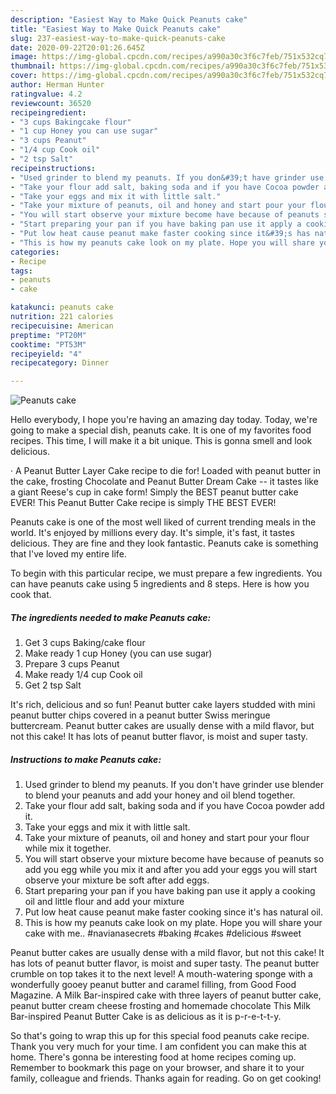 ```yaml
---
description: "Easiest Way to Make Quick Peanuts cake"
title: "Easiest Way to Make Quick Peanuts cake"
slug: 237-easiest-way-to-make-quick-peanuts-cake
date: 2020-09-22T20:01:26.645Z
image: https://img-global.cpcdn.com/recipes/a990a30c3f6c7feb/751x532cq70/peanuts-cake-recipe-main-photo.jpg
thumbnail: https://img-global.cpcdn.com/recipes/a990a30c3f6c7feb/751x532cq70/peanuts-cake-recipe-main-photo.jpg
cover: https://img-global.cpcdn.com/recipes/a990a30c3f6c7feb/751x532cq70/peanuts-cake-recipe-main-photo.jpg
author: Herman Hunter
ratingvalue: 4.2
reviewcount: 36520
recipeingredient:
- "3 cups Bakingcake flour"
- "1 cup Honey you can use sugar"
- "3 cups Peanut"
- "1/4 cup Cook oil"
- "2 tsp Salt"
recipeinstructions:
- "Used grinder to blend my peanuts. If you don&#39;t have grinder use blender to blend your peanuts and add your honey and oil blend together."
- "Take your flour add salt, baking soda and if you have Cocoa powder add it."
- "Take your eggs and mix it with little salt."
- "Take your mixture of peanuts, oil and honey and start pour your flour while mix it together."
- "You will start observe your mixture become have because of peanuts so add you egg while you mix it and after you add your eggs you will start observe your mixture be soft after add eggs."
- "Start preparing your pan if you have baking pan use it apply a cooking oil and little flour and add your mixture"
- "Put low heat cause peanut make faster cooking since it&#39;s has natural oil."
- "This is how my peanuts cake look on my plate. Hope you will share your cake with me.. #navianasecrets #baking #cakes #delicious #sweet"
categories:
- Recipe
tags:
- peanuts
- cake

katakunci: peanuts cake 
nutrition: 221 calories
recipecuisine: American
preptime: "PT20M"
cooktime: "PT53M"
recipeyield: "4"
recipecategory: Dinner

---
```



![Peanuts cake](https://img-global.cpcdn.com/recipes/a990a30c3f6c7feb/751x532cq70/peanuts-cake-recipe-main-photo.jpg)

Hello everybody, I hope you're having an amazing day today. Today, we're going to make a special dish, peanuts cake. It is one of my favorites food recipes. This time, I will make it a bit unique. This is gonna smell and look delicious.

· A Peanut Butter Layer Cake recipe to die for! Loaded with peanut butter in the cake, frosting Chocolate and Peanut Butter Dream Cake -- it tastes like a giant Reese&#39;s cup in cake form! Simply the BEST peanut butter cake EVER! This Peanut Butter Cake recipe is simply THE BEST EVER!

Peanuts cake is one of the most well liked of current trending meals in the world. It's enjoyed by millions every day. It's simple, it's fast, it tastes delicious. They are fine and they look fantastic. Peanuts cake is something that I've loved my entire life.


To begin with this particular recipe, we must prepare a few ingredients. You can have peanuts cake using 5 ingredients and 8 steps. Here is how you cook that.

<!--inarticleads1-->

##### The ingredients needed to make Peanuts cake:

1. Get 3 cups Baking/cake flour
1. Make ready 1 cup Honey (you can use sugar)
1. Prepare 3 cups Peanut
1. Make ready 1/4 cup Cook oil
1. Get 2 tsp Salt


It&#39;s rich, delicious and so fun! Peanut butter cake layers studded with mini peanut butter chips covered in a peanut butter Swiss meringue buttercream. Peanut butter cakes are usually dense with a mild flavor, but not this cake! It has lots of peanut butter flavor, is moist and super tasty. 

<!--inarticleads2-->

##### Instructions to make Peanuts cake:

1. Used grinder to blend my peanuts. If you don&#39;t have grinder use blender to blend your peanuts and add your honey and oil blend together.
1. Take your flour add salt, baking soda and if you have Cocoa powder add it.
1. Take your eggs and mix it with little salt.
1. Take your mixture of peanuts, oil and honey and start pour your flour while mix it together.
1. You will start observe your mixture become have because of peanuts so add you egg while you mix it and after you add your eggs you will start observe your mixture be soft after add eggs.
1. Start preparing your pan if you have baking pan use it apply a cooking oil and little flour and add your mixture
1. Put low heat cause peanut make faster cooking since it&#39;s has natural oil.
1. This is how my peanuts cake look on my plate. Hope you will share your cake with me.. #navianasecrets #baking #cakes #delicious #sweet


Peanut butter cakes are usually dense with a mild flavor, but not this cake! It has lots of peanut butter flavor, is moist and super tasty. The peanut butter crumble on top takes it to the next level! A mouth-watering sponge with a wonderfully gooey peanut butter and caramel filling, from Good Food Magazine. A Milk Bar-inspired cake with three layers of peanut butter cake, peanut butter cream cheese frosting and homemade chocolate This Milk Bar-inspired Peanut Butter Cake is as delicious as it is p-r-e-t-t-y. 

So that's going to wrap this up for this special food peanuts cake recipe. Thank you very much for your time. I am confident you can make this at home. There's gonna be interesting food at home recipes coming up. Remember to bookmark this page on your browser, and share it to your family, colleague and friends. Thanks again for reading. Go on get cooking!
